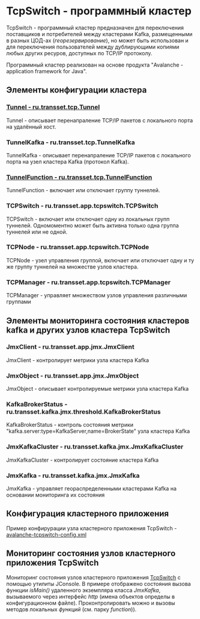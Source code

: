 # TcpSwitch  - программный кластер

TcpSwitch - программный кластер предназначен для переключения поставщиков и потребителей между кластерами Kafka,
размещенными в разных ЦОД-ах (*георезервирование*), но может быть использован и для переключения пользователей
между дублирующими копиями любых других ресуров, доступных по TCP/IP протоколу.

Программный кластер реализован на основе продукта "Avalanche - application framework for Java".


## Элементы конфигурации кластера

### [Tunnel - ru.transset.tcp.Tunnel](tcpswitch/src/main/java/ru/transset/tcp/Tunnel.java)

Tunnel - описывает перенапраление TCP/IP пакетов с локального порта на удалённый хост.

### TunnelKafka - ru.transset.tcp.TunnelKafka

TunnelKafka - описывает перенапраление TCP/IP пакетов с локального порта на узел кластера Kafka (протокол Kafka).

### [TunnelFunction - ru.transset.tcp.TunnelFunction](tcpswitch/src/main/java/ru/transset/tcp/TunnelFunction.java)

TunnelFunction - включает или отключает группу туннелей.

### TCPSwitch - ru.transset.app.tcpswitch.TCPSwitch

TCPSwitch - включает или отключает одну из локальных групп туннелей. Одномоментно может быть
активна только одна группа туннелей или не одной. 

### TCPNode - ru.transset.app.tcpswitch.TCPNode

TCPNode - узел управления группой, включает или отключает одну и ту же группу туннелей на множестве узлов кластера.

### TCPManager - ru.transset.app.tcpswitch.TCPManager

TCPManager - управляет множеством узлов управления различными группами


## Элементы мониторинга состояния кластеров kafka и других узлов кластера TcpSwitch

### JmxClient - ru.transset.app.jmx.JmxClient

JmxClient - контролирует метрики узла кластера Kafka

### JmxObject - ru.transset.app.jmx.JmxObject

JmxObject - описывает контролируемые метрики узла кластера Kafka

### KafkaBrokerStatus - ru.transset.kafka.jmx.threshold.KafkaBrokerStatus

KafkaBrokerStatus - контроль состояния метрики "kafka.server:type=KafkaServer,name=BrokerState" узла кластера Kafka

### JmxKafkaCluster - ru.transset.kafka.jmx.JmxKafkaCluster

JmxKafkaCluster - контролирует состояние кластера Kafka

### JmxKafka - ru.transset.kafka.jmx.JmxKafka

JmxKafka - управляет геораспределенными кластерами Kafka на основании мониторинга их состояния


## Конфигурация кластерного приложения

Пример конфирурации узла кластерного приложения TcpSwitch - [avalanche-tcpswitch-config.xml](conf/avalanche-tcpswitch-config.xml)


## Мониторинг состояния узлов кластерного приложения TcpSwitch

Мониторинг состояния узлов кластерного приложения [TcpSwitch](tcpswitch/JMX-TcpSwitch.jpg) с помощью утилиты JConsole. В примере
отображено состояния вызова функции *isMain()* удаленного экземпляра класса *JmxKafka*, вызываемого через интерфейс *http*
(имена объектов определы в конфигурационном файле). Проконтролировать можно и вызовы методов локальных *функций* (см. парку
*function*)).


